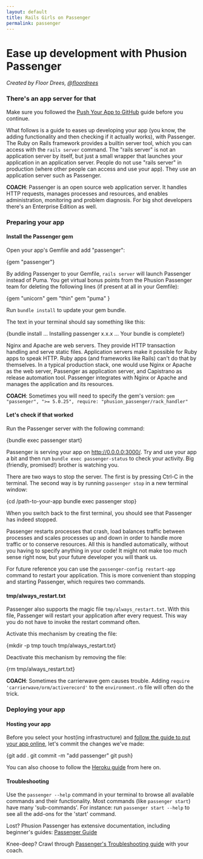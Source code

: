 ```yaml
---
layout: default
title: Rails Girls on Passenger
permalink: passenger
---
```


# Ease up development with Phusion Passenger

*Created by Floor Drees, [@floordrees](https://twitter.com/floordrees)*

### There's an app server for that

Make sure you followed the [Push Your App to GitHub][github-guide] guide before you continue.

What follows is a guide to eases up developing your app (you know, the adding functionality and then checking if it actually works), with Passenger. The Ruby on Rails framework provides a builtin server tool, which you can access with the `rails server` command. The "rails server" is not an application server by itself, but just a small wrapper that launches your application in an application server. People do not use "rails server" in production (where other people can access and use your app). They use an application server such as Passenger.

__COACH__: Passenger is an open source web application server. It handles HTTP requests, manages processes and resources, and enables administration, monitoring and problem diagnosis. For big shot developers there's an Enterprise Edition as well.


[github-guide]: http://guides.railsgirls.com/github

### Preparing your app

#### Install the Passenger gem

Open your app's Gemfile and add "passenger":

{gem "passenger"}

By adding Passenger to your Gemfile, `rails server` will launch Passenger instead of Puma.
You get virtual bonus points from the Phusion Passenger team for deleting the following lines (if present at all in your Gemfile):

{gem "unicorn"
gem "thin"
gem "puma"
}

Run `bundle install` to update your gem bundle.

The text in your terminal should say something like this:

{bundle install
...
Installing passenger x.x.x
...
Your bundle is complete!}

Nginx and Apache are web servers. They provide HTTP transaction handling and serve static files. Application servers make it possible for Ruby apps to speak HTTP. Ruby apps (and frameworks like Rails) can't do that by themselves. In a typical production stack, one would use Nginx or Apache as the web server, Passenger as application server, and Capistrano as release automation tool. Passenger integrates with Nginx or Apache and manages the application and its resources.

__COACH__: Sometimes you will need to specify the gem's version: `gem "passenger", ">= 5.0.25", require: "phusion_passenger/rack_handler"`

#### Let's check if that worked

Run the Passenger server with the following command:

{bundle exec passenger start}

Passenger is serving your app on http://0.0.0.0:3000/.
Try and use your app a bit and then run `bundle exec passenger-status` to check your activity. Big (friendly, promised!) brother is watching you.

There are two ways to stop the server. The first is by pressing Ctrl-C in the terminal. The second way is by running `passenger stop` in a new terminal window:

{cd /path-to-your-app
bundle exec passenger stop}

When you switch back to the first terminal, you should see that Passenger has indeed stopped.

Passenger restarts processes that crash, load balances traffic between processes and scales processes up and down in order to handle more traffic or to conserve resources. All this is handled automatically, without you having to specify anything in your code! It might not make too much sense right now, but your future developer you will thank us.

For future reference you can use the `passenger-config restart-app` command to restart your application. This is more convenient than stopping and starting Passenger, which requires two commands.

#### tmp/always_restart.txt

Passenger also supports the magic file `tmp/always_restart.txt`. With this file, Passenger will restart your application after every request. This way you do not have to invoke the restart command often.

Activate this mechanism by creating the file:

{mkdir -p tmp
touch tmp/always_restart.txt}

Deactivate this mechanism by removing the file:

{rm tmp/always_restart.txt}

__COACH__: Sometimes the carrierwave gem causes trouble. Adding `require 'carrierwave/orm/activerecord'` to the `environment.rb` file will often do the trick.


### Deploying your app

#### Hosting your app

Before you select your host(ing infrastructure) and [follow the guide to put your app online][passenger-guide], let's commit the changes we've made:

{git add .
git commit -m "add passenger"
git push}

You can also choose to follow the [Heroku guide][heroku-guide] from here on.

[passenger-guide]: https://www.phusionpassenger.com/library/walkthroughs/deploy/ruby/
[heroku-guide]: http://guides.railsgirls.com/heroku

#### Troubleshooting

Use the `passenger --help` command in your terminal to browse all available commands and their functionality. Most commands (like `passenger start`) have many 'sub-commands'. For instance: run `passenger start --help` to see all the add-ons for the 'start' command.

Lost? Phusion Passenger has extensive documentation, including beginner's guides: [Passenger Guide][passenger-documentation]

Knee-deep? Crawl through [Passenger's Troubleshooting guide][troubleshooting-guide] with your coach.

[passenger-documentation]: https://www.phusionpassenger.com/library/
[troubleshooting-guide]: https://www.phusionpassenger.com/library/admin/nginx/troubleshooting/ruby/
